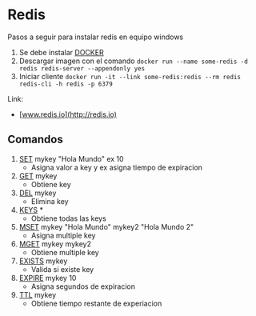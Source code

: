 Redis
=====
Pasos a seguir para instalar redis en equipo windows  
1. Se debe instalar [DOCKER](https://www.docker.com)
2. Descargar imagen con el comando
    `docker run --name some-redis -d redis redis-server --appendonly yes`
3. Iniciar cliente 
    `docker run -it --link some-redis:redis --rm redis redis-cli -h redis -p 6379`

Link:
* [www.redis.io](http://redis.io)

## Comandos
1. [SET](https://redis.io/commands/set) mykey "Hola Mundo" ex 10 
    - Asigna valor a key y ex asigna tiempo de expiracion
2. [GET](https://redis.io/commands/get) mykey 
    - Obtiene key
3. [DEL](https://redis.io/commands/del) mykey 
    - Elimina key
4. [KEYS](https://redis.io/commands/keys) * 
    - Obtiene todas las keys
5. [MSET](https://redis.io/commands/mset) mykey "Hola Mundo" mykey2 "Hola Mundo 2" 
    - Asigna multiple key   
6. [MGET](https://redis.io/commands/mget) mykey mykey2 
    - Obtiene multiple key
7. [EXISTS](https://redis.io/commands/exists) mykey 
    - Valida si existe key
8. [EXPIRE](https://redis.io/commands/expire) mykey 10 
    - Asigna segundos de expiracion
9. [TTL](https://redis.io/commands/ttl) mykey 
    - Obtiene tiempo restante de experiacion
